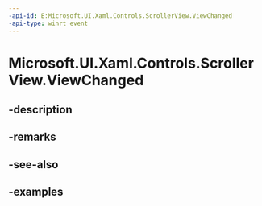 ```yaml
---
-api-id: E:Microsoft.UI.Xaml.Controls.ScrollerView.ViewChanged
-api-type: winrt event
---
```


<!-- Event syntax.
public event TypedEventHandler ViewChanged<ScrollerView,  object>
-->

# Microsoft.UI.Xaml.Controls.ScrollerView.ViewChanged

## -description

## -remarks

## -see-also

## -examples


